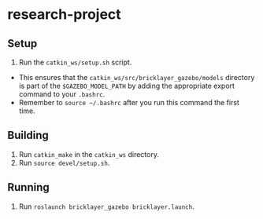 # research-project

## Setup
1. Run the `catkin_ws/setup.sh` script.
  * This ensures that the `catkin_ws/src/bricklayer_gazebo/models` directory is part of the `$GAZEBO_MODEL_PATH` by adding the appropriate export command to your `.bashrc`.
  * Remember to `source ~/.bashrc` after you run this command the first time.

## Building
1. Run `catkin_make` in the `catkin_ws` directory.
2. Run `source devel/setup.sh`.

## Running
1. Run `roslaunch bricklayer_gazebo bricklayer.launch`.
